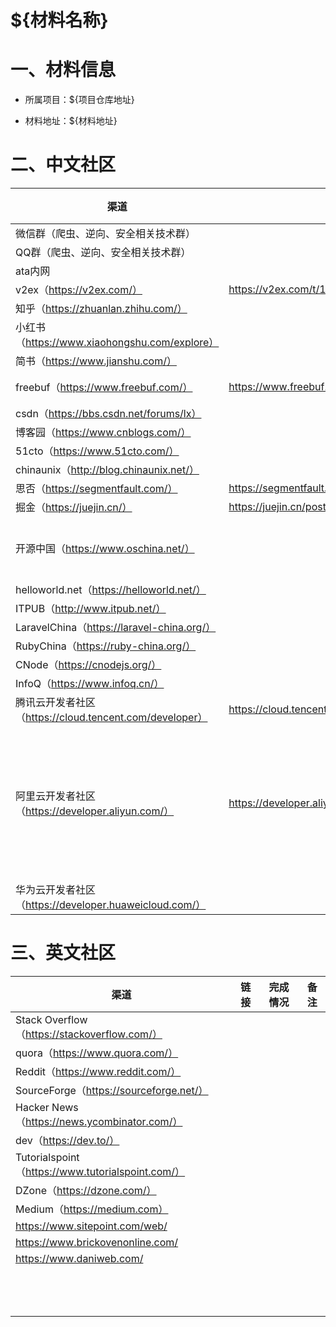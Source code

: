 # ${材料名称}

# 一、材料信息

- 所属项目：${项目仓库地址}

- 材料地址：${材料地址}

# 二、中文社区


| 渠道                                                    | 链接                                                | 完成情况       | 备注                                 |
| ------------------------------------------------------- | --------------------------------------------------- | -------------- | ------------------------------------ |
| 微信群（爬虫、逆向、安全相关技术群）                    |                                                     |                |                                      |
| QQ群（爬虫、逆向、安全相关技术群）                      |                                                     |                |                                      |
| ata内网                                                 |                                                     |                |                                      |
| v2ex（https://v2ex.com/）                               | https://v2ex.com/t/1097750                          |                |                                      |
| 知乎（https://zhuanlan.zhihu.com/）                     |                                                     |                |                                      |
| 小红书（https://www.xiaohongshu.com/explore）           |                                                     |                |                                      |
| 简书（https://www.jianshu.com/）                        |                                                     |                |                                      |
| freebuf（https://www.freebuf.com/）                     | https://www.freebuf.com/write/418057.html           | 审核中         |                                      |
| csdn（https://bbs.csdn.net/forums/lx）                  |                                                     |                |                                      |
| 博客园（https://www.cnblogs.com/）                      |                                                     |                |                                      |
| 51cto（https://www.51cto.com/）                         |                                                     |                |                                      |
| chinaunix（http://blog.chinaunix.net/）                 |                                                     |                |                                      |
| 思否（https://segmentfault.com/）                       | https://segmentfault.com/a/1190000045656386         |                |                                      |
| 掘金（https://juejin.cn/）                              | https://juejin.cn/post/7449733747379093544          |                |                                      |
| 开源中国（https://www.oschina.net/）                    |                                                     | 无法提交，垃圾 |                                      |
| helloworld.net（https://helloworld.net/）               |                                                     |                |                                      |
| ITPUB（http://www.itpub.net/）                          |                                                     |                |                                      |
| LaravelChina（https://laravel-china.org/）              |                                                     |                |                                      |
| RubyChina（https://ruby-china.org/）                    |                                                     |                |                                      |
| CNode（https://cnodejs.org/）                           |                                                     |                |                                      |
| InfoQ（https://www.infoq.cn/）                          |                                                     |                |                                      |
| 腾讯云开发者社区（https://cloud.tencent.com/developer） | https://cloud.tencent.com/developer/article/2478688 |                |                                      |
| 阿里云开发者社区（https://developer.aliyun.com/）       | https://developer.aliyun.com/article/1645922        |                | 格式有点问题，审核中不让改了真垃圾啊 |
| 华为云开发者社区（https://developer.huaweicloud.com/）  |                                                     |                |                                      |

# 三、英文社区


| 渠道                                              | 链接 | 完成情况 | 备注 |
| ------------------------------------------------- | ---- | -------- | ---- |
| Stack Overflow（https://stackoverflow.com/）      |      |          |      |
| quora（https://www.quora.com/）                   |      |          |      |
| Reddit（https://www.reddit.com/）                 |      |          |      |
| SourceForge（https://sourceforge.net/）           |      |          |      |
| Hacker News（https://news.ycombinator.com/）      |      |          |      |
| dev（https://dev.to/）                            |      |          |      |
| Tutorialspoint（https://www.tutorialspoint.com/） |      |          |      |
| DZone（https://dzone.com/）                       |      |          |      |
| Medium（https://medium.com）                      |      |          |      |
| https://www.sitepoint.com/web/                    |      |          |      |
| https://www.brickovenonline.com/                  |      |          |      |
| https://www.daniweb.com/                          |      |          |      |
|                                                   |      |          |      |
|                                                   |      |          |      |
|                                                   |      |          |      |
|                                                   |      |          |      |
|                                                   |      |          |      |
|                                                   |      |          |      |
|                                                   |      |          |      |
|                                                   |      |          |      |
|                                                   |      |          |      |
|                                                   |      |          |      |
|                                                   |      |          |      |
|                                                   |      |          |      |
|                                                   |      |          |      |





